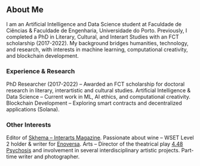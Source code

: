 ## About Me
I am an Artificial Intelligence and Data Science student at Faculdade de Ciências & Faculdade de Engenharia, Universidade do Porto. Previously, I completed a PhD in Literary, Cultural, and Interart Studies with an FCT scholarship (2017-2022). My background bridges humanities, technology, and research, with interests in machine learning, computational creativity, and blockchain development.

### Experience & Research
PhD Researcher (2017-2022) – Awarded an FCT scholarship for doctoral research in literary, interartistic and cultural studies.
Artificial Intelligence & Data Science – Current work in ML, AI ethics, and computational creativity.
Blockchain Development – Exploring smart contracts and decentralized applications (Solana).

### Other Interests
Editor of [Skhema – Interarts Magazine](https://www.skhemagazine.com).
Passionate about wine – WSET Level 2 holder & writer for [Enoversa](https://www.enoversa.com).
Arts – Director of the theatrical play [4.48 Psychosis](https://www.dgartes.gov.pt/pt/evento/5311) and involvement in several interdisciplinary artistic projects.
Part-time writer and photographer.
